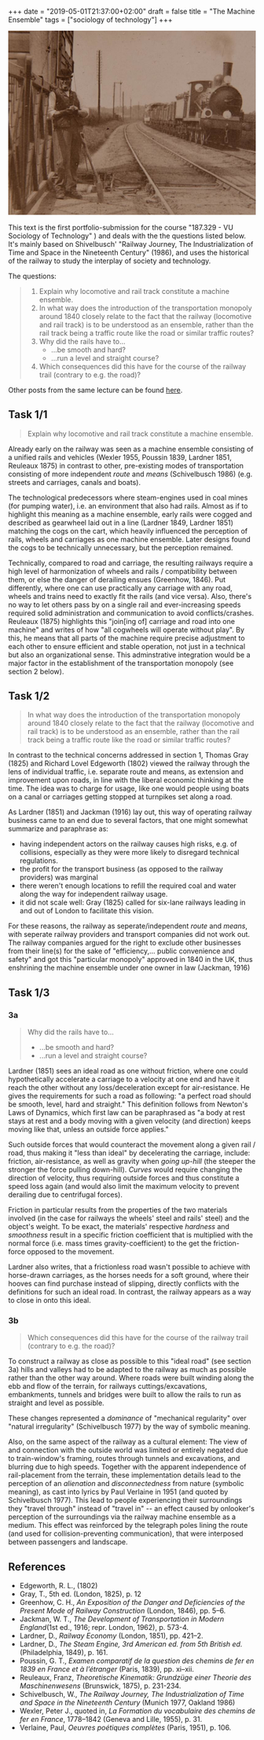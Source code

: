 +++
date = "2019-05-01T21:37:00+02:00"
draft = false
title = "The Machine Ensemble"
tags = ["sociology of technology"]
+++

<img src="/media/sociology_of_technology/railway_and_worker.jpg" class="figure" alt="19th century train with telegraph lining the tracks">

This text is the first portfolio-submission for the course "187.329 - VU Sociology of Technology" ) and deals with the the questions listed below. It's mainly based on Shivelbusch' "Railway Journey, The Industrialization of Time and Space in the Nineteenth Century" (1986), and uses the historical of the railway to study the interplay of society and technology.

The questions:

> 1. Explain why locomotive and rail track constitute a machine ensemble.
> 2. In what way does the introduction of the transportation monopoly around 1840 closely relate to the fact that the railway (locomotive and rail track) is to be understood as an ensemble, rather than the rail track being a traffic route like the road or similar traffic routes?
> 3. Why did the rails have to...
>    - ...be smooth and hard?
>    - ...run a level and straight course?
> 4. Which consequences did this have for the course of the railway trail (contrary to e.g. the road)?

Other posts from the same lecture can be found [here](./tags/sociology-of-technology/).

<!--more-->

## Task 1/1

> Explain why locomotive and rail track constitute a machine ensemble.

Already early on the railway was seen as a machine ensemble consisting of a unified rails and vehicles (Wexler 1955, Poussin 1839, Lardner 1851, Reuleaux 1875) in contrast to other, pre-existing modes of transportation consisting of more independent _route_ and _means_ (Schivelbusch 1986) (e.g. streets and carriages, canals and boats).

The technological predecessors where steam-engines used in coal mines (for pumping water), i.e. an environment that also had rails. Almost as if to highlight this meaning as a machine ensemble, early rails were cogged and described as gearwheel laid out in a line (Lardner 1849, Lardner 1851) matching the cogs on the cart, which heavily influenced the perception of rails, wheels and carriages as one machine ensemble. Later designs found the cogs to be technically unnecessary, but the perception remained.

Technically, compared to road and carriage, the resulting railways require a high level of harmonization of wheels and rails / compatibility between them, or else the danger of derailing ensues (Greenhow, 1846). Put differently, where one can use practically any carriage with any road, wheels and trains need to exactly fit the rails (and vice versa). Also, there's no way to let others pass by on a single rail and ever-increasing speeds required solid administration and communication to avoid conflicts/crashes. Reuleaux (1875) highlights this "join[ing of] carriage and road into one machine" and writes of how "all cogwheels will operate without play". By this, he means that all parts of the machine require precise adjustment to each other to ensure efficient and stable operation, not just in a technical but also an organizational sense. This adminstrative integration would be a major factor in the establishment of the transportation monopoly (see section 2 below).

## Task 1/2

> In what way does the introduction of the transportation monopoly around 1840 closely relate to the fact that the railway (locomotive and rail track) is to be understood as an ensemble, rather than the rail track being a traffic route like the road or similar traffic routes?

In contrast to the technical concerns addressed in section 1, Thomas Gray (1825) and Richard Lovel Edgeworth (1802) viewed the railway through the lens of individual traffic, i.e. separate route and means, as extension and improvement upon roads, in line with the liberal economic thinking at the time. The idea was to charge for usage, like one would people using boats on a canal or carriages getting stopped at turnpikes set along a road.

As Lardner (1851) and Jackman (1916) lay out, this way of operating railway business came to an end due to several factors, that one might somewhat summarize and paraphrase as:

- having independent actors on the railway causes high risks, e.g. of collisions, especially as they were more likely to disregard technical regulations.
- the profit for the transport business (as opposed to the railway providers) was marginal
- there weren't enough locations to refill the required coal and water along the way for independent railway usage.
- it did not scale well: Gray (1825) called for six-lane railways leading in and out of London to facilitate this vision.

For these reasons, the railway as seperate/independent _route_ and _means_, with seperate railway providers and transport companies did not work out. The railway companies argued for the right to exclude other businesses from their line(s) for the sake of "efficiency,... public convenience and safety" and got this "particular monopoly" approved in 1840 in the UK, thus enshrining the machine ensemble under one owner in law (Jackman, 1916)

## Task 1/3

### 3a

> Why did the rails have to...
>
> - ...be smooth and hard?
> - ...run a level and straight course?

Lardner (1851) sees an ideal road as one without friction, where one could hypothetically accelerate a carriage to a velocity at one end and have it reach the other without any loss/deceleration except for air-resistance. He gives the requirements for such a road as following: "a perfect road should be smooth, level, hard and straight." This definition follows from Newton's Laws of Dynamics, which first law can be paraphrased as "a body at rest stays at rest and a body moving with a given velocity (and direction) keeps moving like that, unless an outside force applies."

Such outside forces that would counteract the movement along a given rail / road, thus making it "less than ideal" by decelerating the carriage, include: friction, air-resistance, as well as gravity when _going up-hill_ (the steeper the stronger the force pulling down-hill). _Curves_ would require changing the direction of velocity, thus requiring outside forces and thus constitute a speed loss again (and would also limit the maximum velocity to prevent derailing due to centrifugal forces).

Friction in particular results from the properties of the two materials involved (in the case for railways the wheels' steel and rails' steel) and the object's weight. To be exact, the materials' respective _hardness_ and _smoothness_ result in a specific friction coefficient that is multiplied with the normal force (i.e. mass times gravity-coefficient) to the get the friction-force opposed to the movement.

Lardner also writes, that a frictionless road wasn't possible to achieve with horse-drawn carriages, as the horses needs for a soft ground, where their hooves can find purchase instead of slipping, directly conflicts with the definitions for such an ideal road. In contrast, the railway appears as a way to close in onto this ideal.

### 3b

> Which consequences did this have for the course of the railway trail (contrary to e.g. the road)?

To construct a railway as close as possible to this "ideal road" (see section 3a) hills and valleys had to be adapted to the railway as much as possible rather than the other way around. Where roads were built winding along the ebb and flow of the terrain, for railways cuttings/excavations, embankments, tunnels and bridges were built to allow the rails to run as straight and level as possible.

These changes represented a _dominance_ of "mechanical regularity" over "natural irregularity" (Schivelbusch 1977) by the way of symbolic meaning.

Also, on the same aspect of the railway as a cultural element: The view of and connection with the outside world was limited or entirely negated due to train-window's framing, routes through tunnels and excavations, and blurring due to high speeds. Together with the apparent independence of rail-placement from the terrain, these implementation details lead to the perception of an _alienation_ and _disconnectedness_ from nature (symbolic meaning), as cast into lyrics by Paul Verlaine in 1951 (and quoted by Schivelbusch 1977). This lead to people experiencing their surroundings they "travel through" instead of "travel in" -- an effect caused by onlooker's perception of the surroundings via the railway machine ensemble as a medium. This effect was reinforced by the telegraph poles lining the route (and used for collision-preventing communication), that were interposed between passengers and landscape.

## References

- Edgeworth, R. L., (1802)
- Gray, T., 5th ed. (London, 1825), p. 12
- Greenhow, C. H., _An Exposition of the Danger and Deficiencies of the Present Mode of Railway Construction_ (London, 1846), pp. 5–6.
- Jackman, W. T., _The Development of Transportation in Modern England_(1st ed., 1916; repr. London, 1962), p. 573-4.
- Lardner, D., _Railway Economy_ (London, 1851), pp. 421–2.
- Lardner, D., _The Steam Engine, 3rd American ed. from 5th British ed._(Philadelphia, 1849), p. 161.
- Poussin, G. T., _Examen comparatif de la question des chemins de fer en 1839 en France et à l’étranger_ (Paris, 1839), pp. xi–xii.
- Reuleaux, Franz, _Theoretische Kinematik: Grundzüge einer Theorie des Maschinenwesens_ (Brunswick, 1875), p. 231-234.
- Schivelbusch, W., _The Railway Journey, The Industrialization of Time and Space in the Nineteenth Century_ (Munich 1977, Oakland 1986)
- Wexler, Peter J., quoted in, _La Formation du vocabulaire des chemins de fer en France_, 1778–1842 (Geneva and Lille, 1955), p. 31.
- Verlaine, Paul, _Oeuvres poétiques complètes_ (Paris, 1951), p. 106.
